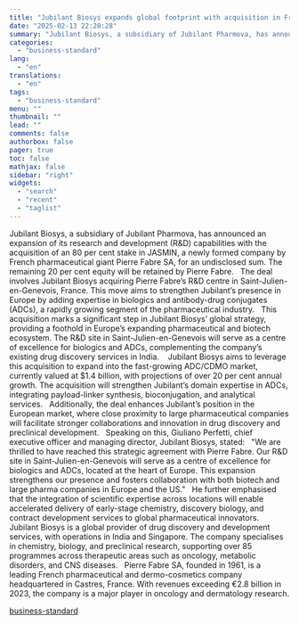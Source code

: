 ```yaml
---
title: "Jubilant Biosys expands global footprint with acquisition in France"
date: "2025-02-13 22:20:28"
summary: "Jubilant Biosys, a subsidiary of Jubilant Pharmova, has announced an expansion of its research and development (R&amp;D) capabilities with the acquisition of an 80 per cent stake in JASMIN, a newly formed company by French pharmaceutical giant Pierre Fabre SA, for an undisclosed sum. The remaining 20 per cent equity..."
categories:
  - "business-standard"
lang:
  - "en"
translations:
  - "en"
tags:
  - "business-standard"
menu: ""
thumbnail: ""
lead: ""
comments: false
authorbox: false
pager: true
toc: false
mathjax: false
sidebar: "right"
widgets:
  - "search"
  - "recent"
  - "taglist"
---
```


Jubilant Biosys, a subsidiary of Jubilant Pharmova, has announced an expansion of its research and development (R&D) capabilities with the acquisition of an 80 per cent stake in JASMIN, a newly formed company by French pharmaceutical giant Pierre Fabre SA, for an undisclosed sum. The remaining 20 per cent equity will be retained by Pierre Fabre.
 
The deal involves Jubilant Biosys acquiring Pierre Fabre’s R&D centre in Saint-Julien-en-Genevois, France. This move aims to strengthen Jubilant’s presence in Europe by adding expertise in biologics and antibody-drug conjugates (ADCs), a rapidly growing segment of the pharmaceutical industry.
 
This acquisition marks a significant step in Jubilant Biosys’ global strategy, providing a foothold in Europe’s expanding pharmaceutical and biotech ecosystem. The R&D site in Saint-Julien-en-Genevois will serve as a centre of excellence for biologics and ADCs, complementing the company’s existing drug discovery services in India. 
 
Jubilant Biosys aims to leverage this acquisition to expand into the fast-growing ADC/CDMO market, currently valued at $1.4 billion, with projections of over 20 per cent annual growth. The acquisition will strengthen Jubilant’s domain expertise in ADCs, integrating payload-linker synthesis, bioconjugation, and analytical services.
 
Additionally, the deal enhances Jubilant’s position in the European market, where close proximity to large pharmaceutical companies will facilitate stronger collaborations and innovation in drug discovery and preclinical development.
 
Speaking on this, Giuliano Perfetti, chief executive officer and managing director, Jubilant Biosys, stated:
 
"We are thrilled to have reached this strategic agreement with Pierre Fabre. Our R&D site in Saint-Julien-en-Genevois will serve as a centre of excellence for biologics and ADCs, located at the heart of Europe. This expansion strengthens our presence and fosters collaboration with both biotech and large pharma companies in Europe and the US."
 
He further emphasised that the integration of scientific expertise across locations will enable accelerated delivery of early-stage chemistry, discovery biology, and contract development services to global pharmaceutical innovators.
 
Jubilant Biosys is a global provider of drug discovery and development services, with operations in India and Singapore. The company specialises in chemistry, biology, and preclinical research, supporting over 85 programmes across therapeutic areas such as oncology, metabolic disorders, and CNS diseases.
 
Pierre Fabre SA, founded in 1961, is a leading French pharmaceutical and dermo-cosmetics company headquartered in Castres, France. With revenues exceeding €2.8 billion in 2023, the company is a major player in oncology and dermatology research.

[business-standard](https://www.business-standard.com/companies/news/jubilant-biosys-expands-global-footprint-with-acquisition-in-france-125021301548_1.html)
